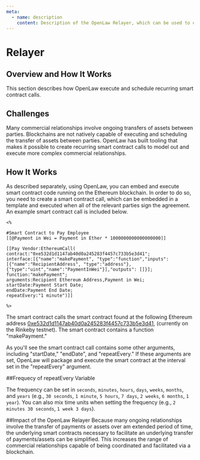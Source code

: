 ```yaml
---
meta:
  - name: description
    content: Description of the OpenLaw Relayer, which can be used to execute and schedule recurring smart contract calls.
---
```


# Relayer

## Overview and How It Works

This section describes how OpenLaw execute and schedule recurring smart contract calls.

## Challenges

Many commercial relationships involve ongoing transfers of assets between parties.  Blockchains are not natively capable of executing and scheduling the transfer of assets between parties.  OpenLaw has built tooling that makes it possible to create recurring smart contract calls to model out and execute more complex commercial relationships.  

## How It Works

As described separately, using OpenLaw, you can embed and execute smart contract code running on the Ethereum blockchain. In order to do so, you need to create a smart contract call, which can be embedded in a template and executed when all of the relevant parties sign the agreement. An example smart contract call is included below.

```
<%

#Smart Contract to Pay Employee
[[@Payment in Wei = Payment in Ether * 1000000000000000000]]

[[Pay Vendor:EthereumCall(
contract:"0xe532d1d1147ab40d0a245283f4457c733b5e3d41";
interface:[{"name":"makePayment", "type":"function","inputs":
[{"name":"RecipientAddress", "type":"address"},
{"type":"uint","name":"PaymentInWei"}],"outputs": []}];
function:"makePayment";
arguments:Recipient Ethereum Address,Payment in Wei;
startDate:Payment Start Date;
endDate:Payment End Date;
repeatEvery:"1 minute")]]

%>
```

The smart contract calls the smart contract found at the following Ethereum address [0xe532d1d1147ab40d0a245283f4457c733b5e3d41](https://rinkeby.etherscan.io/address/0xe532d1d1147ab40d0a245283f4457c733b5e3d41), (currently on the Rinkeby testnet).  The smart contract contains a function "makePayment." 


As you'll see the smart contract call contains some other arguments, including "startDate," "endDate", and "repeatEvery."  If these arguments are set, OpenLaw will package and execute the smart contract at the interval set in the "repeatEvery" argument.

##Frequecy of repeatEvery Variable

The frequency can be set in `seconds`, `minutes`, `hours`, `days`, `weeks`, `months`, and `years` (e.g., `30 seconds`, `1 minute`, `5 hours`, `7 days`, `2 weeks`, `6 months`, `1 year`). You can also mix time units when setting the frequency (e.g., `2 minutes 30 seconds`, `1 week 3 days`).

##Impact of the OpenLaw Relayer
Because many ongoing relationships involve the transfer of payments or assets over am extended period of time, the underlying smart contracts necessary to facilitate an underlying transfer of payments/assets can be simplified.  This increases the range of commercial relationships capable of being coordinated and facilitated via a blockchain.